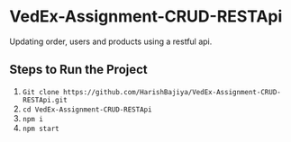 # VedEx-Assignment-CRUD-RESTApi
Updating order, users and products using a restful api. 

## Steps to Run the Project

1. `Git clone https://github.com/HarishBajiya/VedEx-Assignment-CRUD-RESTApi.git`
2. `cd VedEx-Assignment-CRUD-RESTApi`
3. `npm i`
4. `npm start`


